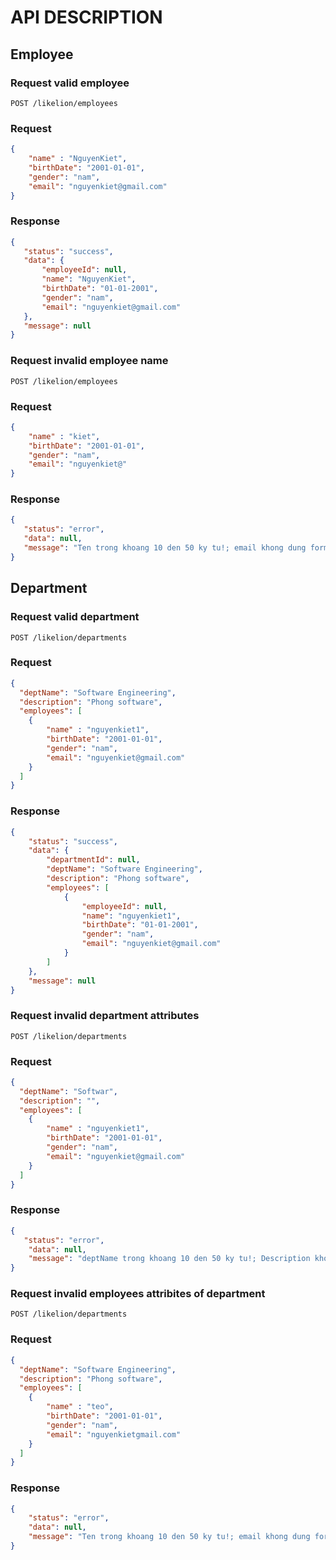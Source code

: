 # API DESCRIPTION

## Employee

### Request valid employee
`POST /likelion/employees`
### Request
```json
{
    "name" : "NguyenKiet",
    "birthDate": "2001-01-01",
    "gender": "nam",    
    "email": "nguyenkiet@gmail.com"
}
```
### Response
 ```json
{
    "status": "success",
    "data": {
        "employeeId": null,
        "name": "NguyenKiet",
        "birthDate": "01-01-2001",
        "gender": "nam",
        "email": "nguyenkiet@gmail.com"
    },
    "message": null
}
```


### Request invalid employee name
`POST /likelion/employees`
### Request
```json
{
    "name" : "kiet",
    "birthDate": "2001-01-01",
    "gender": "nam",    
    "email": "nguyenkiet@"
}
```
### Response
 ```json
{
    "status": "error",
    "data": null,
    "message": "Ten trong khoang 10 den 50 ky tu!; email khong dung format; "
}
```

## Department

### Request valid department
`POST /likelion/departments`
### Request
```json
{
  "deptName": "Software Engineering", 
  "description": "Phong software",
  "employees": [
    {
        "name" : "nguyenkiet1",
        "birthDate": "2001-01-01",
        "gender": "nam",    
        "email": "nguyenkiet@gmail.com"
    }
  ]
}
```
### Response
```json
{
    "status": "success",
    "data": {
        "departmentId": null,
        "deptName": "Software Engineering",
        "description": "Phong software",
        "employees": [
            {
                "employeeId": null,
                "name": "nguyenkiet1",
                "birthDate": "01-01-2001",
                "gender": "nam",
                "email": "nguyenkiet@gmail.com"
            }
        ]
    },
    "message": null
}
```

### Request invalid department attributes
`POST /likelion/departments`
### Request
```json
{
  "deptName": "Softwar", 
  "description": "",
  "employees": [
    {
        "name" : "nguyenkiet1",
        "birthDate": "2001-01-01",
        "gender": "nam",    
        "email": "nguyenkiet@gmail.com"
    }
  ]
}
```
### Response
```json
{
   "status": "error",
    "data": null,
    "message": "deptName trong khoang 10 den 50 ky tu!; Description khong dc de trong; "
}
```

### Request invalid employees attribites of department
`POST /likelion/departments`
### Request
```json
{
  "deptName": "Software Engineering", 
  "description": "Phong software",
  "employees": [
    {
        "name" : "teo",
        "birthDate": "2001-01-01",
        "gender": "nam",    
        "email": "nguyenkietgmail.com"
    }
  ]
}
```
### Response
```json
{
    "status": "error",
    "data": null,
    "message": "Ten trong khoang 10 den 50 ky tu!; email khong dung format; "
}
```


